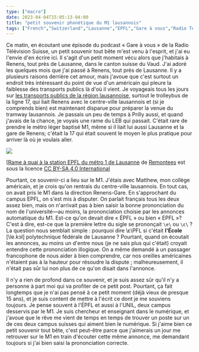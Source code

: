 ```yaml
---
type: ["macro"]
date: 2023-04-04T15:05:13-04:00
title: "petit souvenir phonétique du M1 lausannois"
tags: ["French","Switzerland","Lausanne","EPFL","Gare à vous","Radio Télévision Suisse","LEB","Renens","Vaud","trains","UNIL"]
---
```

Ce matin, en écoutant une épisode du podcast « Gare à vous » de la Radio Télévision Suisse, un petit souvenir tout bête m'est venu à l'esprit, et j'ai eu l'envie d'en écrire ici. Il s'agit d'un petit moment vécu alors que j'habitais à Renens, tout près de Lausanne, dans le canton suisse du Vaud. J'ai adoré les quelques mois que j'ai passé à Renens, tout près de Lausanne. Il y a plusieurs raisons derrière cet amour, mais j'avoue que c'est surtout un endroit très intéressant du point de vue d'un américain qui pleure la faiblesse des transports publics là d'où il vient. Je voyageais tous les jours sur [les transports publics de la région lausannoise](https://fr.wikipedia.org/wiki/Transports_publics_de_la_r%C3%A9gion_lausannoise), surtout le trolleybus de la ligne 17, qui liait Renens avec le centre-ville lausannois et (si je comprends bien) est maintenant disparue pour préparer la venue du tramway lausannois. Je passais un peu de temps à Prilly aussi, et quand j'avais de la chance, je voyais une rame du LEB qui passait. C'était rare de prendre le métro léger baptisé M1, même si il liait lui aussi Lausanne et la gare de Renens; c'était la 17 qui était souvent le moyen le plus pratique pour arriver là où je voulais aller.

![](https://upload.wikimedia.org/wikipedia/commons/thumb/0/02/Tl-bem-46-epfl-m1-lausanne.jpg/640px-Tl-bem-46-epfl-m1-lausanne.jpg?uselang=fr)

[[Rame à quai à la station EPFL du métro 1 de Lausanne](https://commons.wikimedia.org/wiki/File:Tl-bem-46-epfl-m1-lausanne.jpg?uselang=fr) de [Remontees](https://commons.wikimedia.org/wiki/User:Remontees) est sous la licence [CC BY-SA 4.0 International](https://creativecommons.org/licenses/by-sa/4.0/deed.fr)

Pourtant, ce souvenir-ci a lieu sur le M1. J'étais avec Matthew, mon collège américain, et je crois qu'on rentrais du centre-ville lausannois. En tout cas, on avait pris le M1 dans la direction Renens-Gare. En s'approchant du campus EPFL, on s'est mis à disputer. On parlait français tous les deux assez bien, mais on n'arrivait pas à bien saisir la bonne prononciation du nom de l'université—au moins, la prononciation choisie par les annonces automatique du M1. Est-ce qu'on devait dire « ÉPFL » ou bien « EPFL »? C'est à dire, est-ce que la première lettre du sigle se prononçait `\e\` ou `\ɛ\` ?  La question nous semblait simple : pourquoi dire \ɛ\PFL si c'était **l'École** [\le.kɔl\] polytechnique fédérale de Lausanne ? Pourtant, quand on écoutait les annonces, au moins un d'entre nous (je ne sais plus qui c'était) croyait entendre cette prononciation illogique. On a même demandé à un passager francophone de nous aider à bien comprendre, car nos oreilles américaines n'étaient pas à la hauteur pour résoudre la dispute ; malheureusement, il n'était pas sûr lui non plus de ce qu'on disait dans l'annonce. 

Il n'y a rien de profond dans ce souvenir, et je suis assez sûr qu'il n'y a personne à part moi qui va profiter de ce petit post. Pourtant, ça fait longtemps que je n'ai pas pensé à ce petit moment (déjà vieux de presque 15 ans), et je suis content de mettre à l'écrit ce dont je me souviens toujours. Je pense souvent à l'ÉPFL et aussi à l'UNIL, deux campus desservis par le M1. Je suis chercheur et enseignant dans le numérique, et j'avoue que le rêve me vient de temps en temps de trouver un poste sur un de ces deux campus suisses qui aiment bien le numérique. Si j'aime bien ce petit souvenir tout bête, c'est peut-être parce que j'aimerais un jour me retrouver sur le M1 en train d'écouter cette même annonce, me demandant toujours si j'ai bien saisi la prononciation correcte.
